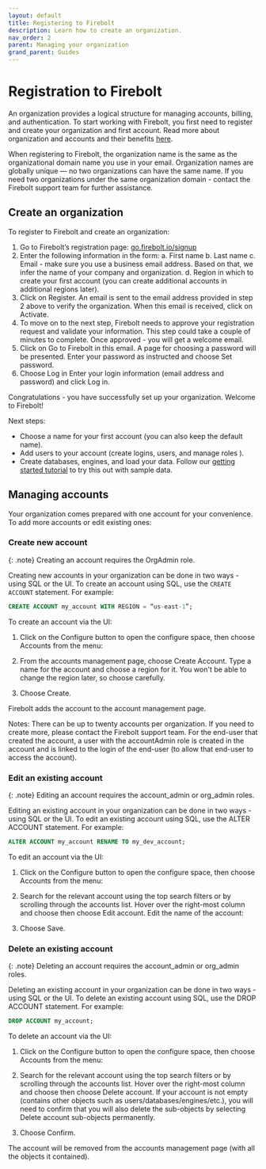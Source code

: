 ```yaml
---
layout: default
title: Registering to Firebolt
description: Learn how to create an organization. 
nav_order: 2
parent: Managing your organization
grand_parent: Guides
---
```


# Registration to Firebolt 

An organization provides a logical structure for managing accounts, billing, and authentication. To start working with Firebolt, you first need to register and create your organization and first account. Read more about organization and accounts and their benefits [here](../../Overview/organizations-accounts.md).

When registering to Firebolt, the organization name is the same as the organizational domain name you use in your email. Organization names are globally unique — no two organizations can have the same name. If you need two organizations under the same organization domain - contact the Firebolt support team for further assistance.

## Create an organization
To register to Firebolt and create an organization:
1. Go to Firebolt’s registration page: [go.firebolt.io/signup](go.firebolt.io/signup)
2. Enter the following information in the form:
    a. First name
    b. Last name
    c. Email - make sure you use a business email address. Based on that, we infer the name of your company and organization.
    d. Region in which to create your first account (you can create additional accounts in additional regions later).
3. Click on Register.
An email is sent to the email address provided in step 2 above to verify the organization. When this email is received, click on Activate. 
4. To move on to the next step, Firebolt needs to approve your registration request and validate your information. This step could take a couple of minutes to complete. Once approved - you will get a welcome email. 
5. Click on Go to Firebolt in this email.
A page for choosing a password will be presented. Enter your password as instructed and choose Set password. 
6. Choose Log in
Enter your login information (email address and password) and click Log in.

Congratulations - you have successfully set up your organization. Welcome to Firebolt! 

Next steps:
- Choose a name for your first account (you can also keep the default name).
- Add users to your account (create logins, users, and manage roles ).
- Create databases, engines, and load your data. Follow our [getting started tutorial](../getting-started.md) to try this out with sample data.

## Managing accounts

Your organization comes prepared with one account for your convenience. To add more accounts or edit existing ones: 

### Create new account

{: .note}
Creating an account requires the OrgAdmin role.

Creating new accounts in your organization can be done in two ways - using SQL or the UI. To create an account using SQL, use the `CREATE ACCOUNT` statement. For example:

```sql
CREATE ACCOUNT my_account WITH REGION = “us-east-1”;
```


To create an account via the UI:
1. Click on the Configure button to open the configure space, then choose Accounts from the menu:

2. From the accounts management page, choose Create Account.
Type a name for the account and choose a region for it. You won't be able to change the region later, so choose carefully.

3. Choose Create. 

Firebolt adds the account to the account management page.

Notes: 
There can be up to twenty accounts per organization. If you need to create more, please contact the Firebolt support team.
For the end-user that created the account, a user with the accountAdmin role is created in the account and is linked to the login of the end-user (to allow that end-user to access the account).



### Edit an existing account

{: .note}
Editing an account requires the account_admin or org_admin roles.

Editing an existing account in your organization can be done in two ways - using SQL or the UI. To edit an existing account using SQL, use the ALTER ACCOUNT statement. For example:

```sql
ALTER ACCOUNT my_account RENAME TO my_dev_account;
```


To edit an account via the UI:
1. Click on the Configure button to open the configure space, then choose Accounts from the menu:

2. Search for the relevant account using the top search filters or by scrolling through the accounts list. Hover over the right-most column and choose  then choose Edit account.
Edit the name of the account:

3. Choose Save. 

### Delete an existing account

{: .note}
Deleting an account requires the account_admin or org_admin roles.

Deleting an existing account in your organization can be done in two ways - using SQL or the UI. To delete an existing account using SQL, use the DROP ACCOUNT statement. For example:

```sql
DROP ACCOUNT my_account;
```


To delete an account via the UI:
1. Click on the Configure button to open the configure space, then choose Accounts from the menu:

2. Search for the relevant account using the top search filters or by scrolling through the accounts list. Hover over the right-most column and choose  then choose Delete account. 
If your account is not empty (contains other objects such as users/databases/engines/etc.), you will need to confirm that you will also delete the sub-objects by selecting Delete account sub-objects permanently.

3. Choose Confirm.

The account will be removed from the accounts management page (with all the objects it contained).
